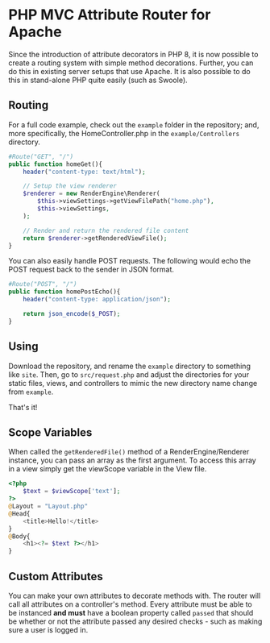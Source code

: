 # PHP MVC Attribute Router for Apache
Since the introduction of attribute decorators in PHP 8, it is now possible to create a routing system with simple method decorations. Further, you can do this in existing server setups that use Apache. It is also possible to do this in stand-alone PHP quite easily (such as Swoole).

## Routing

For a full code example, check out the `example` folder in the repository; and, more specifically, the HomeController.php in the `example/Controllers` directory.

```php
#Route("GET", "/")
public function homeGet(){
	header("content-type: text/html");

	// Setup the view renderer
	$renderer = new RenderEngine\Renderer(
		$this->viewSettings->getViewFilePath("home.php"),
		$this->viewSettings,
	);

	// Render and return the rendered file content
	return $renderer->getRenderedViewFile();
}
```

You can also easily handle POST requests. The following would echo the POST request back to the sender in JSON format.

```php
#Route("POST", "/")
public function homePostEcho(){
	header("content-type: application/json");

	return json_encode($_POST);
}
```

## Using

Download the repository, and rename the `example` directory to something like `site`. Then, go to `src/request.php` and adjust the directories for your static files, views, and controllers to mimic the new directory name change from `example`.

That's it!

## Scope Variables

When called the `getRenderedFile()` method of a RenderEngine/Renderer instance, you can pass an array as the first argument. To access this array in a view simply get the viewScope variable in the View file.

```php
<?php
	$text = $viewScope['text'];
?>
@Layout = "Layout.php"
@Head{
	<title>Hello!</title>
}
@Body{
	<h1><?= $text ?></h1>
}
```
## Custom Attributes

You can make your own attributes to decorate methods with. The router will call all attributes on a controller's method. Every attribute must be able to be instanced **and must** have a boolean property called `passed` that should be whether or not the attribute passed any desired checks - such as making sure a user is logged in.
